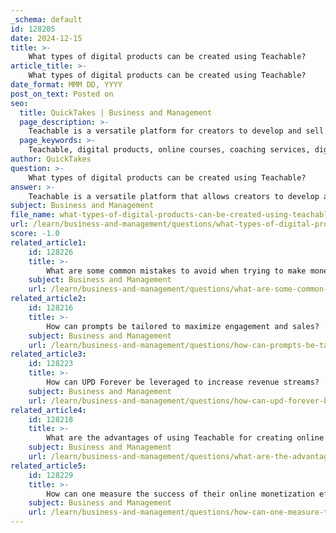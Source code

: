```yaml
---
_schema: default
id: 128205
date: 2024-12-15
title: >-
    What types of digital products can be created using Teachable?
article_title: >-
    What types of digital products can be created using Teachable?
date_format: MMM DD, YYYY
post_on_text: Posted on
seo:
  title: QuickTakes | Business and Management
  page_description: >-
    Teachable is a versatile platform for creators to develop and sell various digital products including online courses, coaching services, digital downloads, membership sites, workshops, and community access.
  page_keywords: >-
    Teachable, digital products, online courses, coaching services, digital downloads, membership sites, workshops, webinars, community access, monetization, education
author: QuickTakes
question: >-
    What types of digital products can be created using Teachable?
answer: >-
    Teachable is a versatile platform that allows creators to develop and sell a variety of digital products. Here are some types of digital products you can create using Teachable:\n\n1. **Online Courses**: This is the primary offering on Teachable. You can create comprehensive courses on various subjects, complete with video lectures, quizzes, and downloadable resources.\n\n2. **Coaching Services**: In addition to courses, you can offer personalized coaching services. This can include one-on-one sessions or group coaching, allowing you to provide tailored guidance to your clients.\n\n3. **Digital Downloads**: Teachable supports the sale of digital downloads, which can include:\n   - **Presentation Templates**: Custom templates for PowerPoint or other presentation software.\n   - **Web Design Templates**: Pre-designed templates for websites that users can purchase and customize.\n   - **E-books and Guides**: Written content that provides valuable information or insights on specific topics.\n\n4. **Membership Sites**: You can create a membership site where users pay for access to exclusive content, community forums, or ongoing training.\n\n5. **Workshops and Webinars**: Live or recorded workshops and webinars can be offered as standalone products or as part of a course.\n\n6. **Community Access**: You can create a community around your courses or coaching services, providing a space for interaction and support among members.\n\nTeachable's platform is designed to help you easily create, upload, and sell these digital products, making it a powerful tool for monetizing your expertise and knowledge.
subject: Business and Management
file_name: what-types-of-digital-products-can-be-created-using-teachable.md
url: /learn/business-and-management/questions/what-types-of-digital-products-can-be-created-using-teachable
score: -1.0
related_article1:
    id: 128226
    title: >-
        What are some common mistakes to avoid when trying to make money online?
    subject: Business and Management
    url: /learn/business-and-management/questions/what-are-some-common-mistakes-to-avoid-when-trying-to-make-money-online
related_article2:
    id: 128216
    title: >-
        How can prompts be tailored to maximize engagement and sales?
    subject: Business and Management
    url: /learn/business-and-management/questions/how-can-prompts-be-tailored-to-maximize-engagement-and-sales
related_article3:
    id: 128223
    title: >-
        How can UPD Forever be leveraged to increase revenue streams?
    subject: Business and Management
    url: /learn/business-and-management/questions/how-can-upd-forever-be-leveraged-to-increase-revenue-streams
related_article4:
    id: 128218
    title: >-
        What are the advantages of using Teachable for creating online courses?
    subject: Business and Management
    url: /learn/business-and-management/questions/what-are-the-advantages-of-using-teachable-for-creating-online-courses
related_article5:
    id: 128229
    title: >-
        How can one measure the success of their online monetization efforts?
    subject: Business and Management
    url: /learn/business-and-management/questions/how-can-one-measure-the-success-of-their-online-monetization-efforts
---
```


&nbsp;